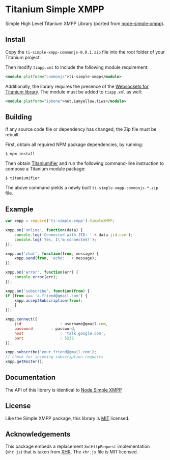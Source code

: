 Titanium Simple XMPP
====================
Simple High Level Titanium XMPP Library (ported from
[node-simple-xmpp](https://github.com/simple-xmpp/node-simple-xmpp)).

Install
-------
Copy the `ti-simple-xmpp-commonjs-0.0.1.zip` file into the root folder of your
Titanium project.

Then modify `tiapp.xml` to include the following module requirement:

```xml
<module platform="commonjs">ti-simple-xmpp</module>
```

Additionally, the library requires the presence of the 
[Websockets for Titanium library](https://github.com/omorandi/tiws).
The module must be added to `tiapp.xml` as well:

```xml
<module platform="iphone">net.iamyellow.tiws</module>
```

Building
--------
If any source code file or dependency has changed, the Zip file must be rebuilt.

First, obtain all required NPM package dependencies, by running:

    $ npm install
    
Then obtain [Titaniumifier](https://github.com/smclab/titaniumifier) and run the
following command-line instruction to compose a Titanium module package:

    $ titaniumifier

The above command yields a newly built `ti-simple-xmpp-commonjs-*.zip` file.

Example
-------

```javascript
var xmpp = require('ti-simple-xmpp').SimpleXMPP;

xmpp.on('online', function(data) {
    console.log('Connected with JID: ' + data.jid.user);
    console.log('Yes, I\'m connected!');
});

xmpp.on('chat', function(from, message) {
    xmpp.send(from, 'echo: ' + message);
});

xmpp.on('error', function(err) {
    console.error(err);
});

xmpp.on('subscribe', function(from) {
if (from === 'a.friend@gmail.com') {
    xmpp.acceptSubscription(from);
    }
});

xmpp.connect({
	jid					: username@gmail.com,
	password		: password,
	host				: 'talk.google.com',
	port				: 5222
});

xmpp.subscribe('your.friend@gmail.com');
// check for incoming subscription requests
xmpp.getRoster();
```

Documentation
-------------
The API of this library is identical to
[Node Simple XMPP](https://github.com/simple-xmpp/node-simple-xmpp)

License
-------
Like the Simple XMPP package, this library is
[MIT](http://www.opensource.org/licenses/mit-license.php) licensed.

Acknowledgements
----------------
This package embeds a replacement `XmlHttpRequest` implementation (`xhr.js`)
that is taken from [XHR](https://github.com/raulriera/XHR). The `xhr.js` file is
MIT licensed.
